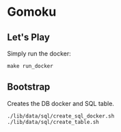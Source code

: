 Gomoku
======

Let's Play
----------

Simply run the docker:

    make run_docker


Bootstrap
---------

Creates the DB docker and SQL table.

```
./lib/data/sql/create_sql_docker.sh
./lib/data/sql/create_table.sh
```
